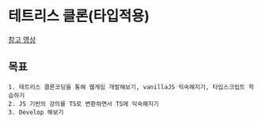 # 테트리스 클론(타입적용)

[참고 영상](https://www.youtube.com/watch?v=_xGETajBA98)

## 목표

    1. 테트리스 클론코딩을 통해 웹게임 개발해보기, vanillaJS 익숙해지기, 타입스크립트 학습하기
    2. JS 기반의 강의를 TS로 변환하면서 TS에 익숙해지기
    3. Develop 해보기
